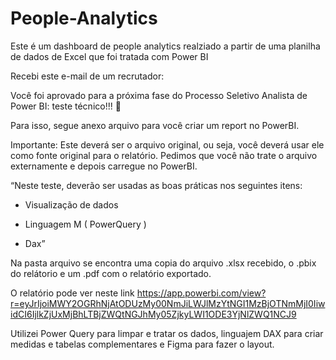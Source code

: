 # People-Analytics
Este é um dashboard de people analytics realziado a partir de uma planilha de dados de Excel que foi tratada com Power BI

Recebi este e-mail de um recrutador:

Você foi aprovado para a próxima fase do Processo Seletivo Analista de Power BI: teste técnico!!! 🎉

Para isso, segue anexo arquivo para você criar um report no PowerBI.

Importante: Este deverá ser o arquivo original, ou seja, você deverá usar ele como fonte original para o relatório. Pedimos que você não trate o arquivo externamente e depois carregue no PowerBI.

“Neste teste, deverão ser usadas as boas práticas nos seguintes itens:

- Visualização de dados

- Linguagem M ( PowerQuery )

- Dax”

Na pasta arquivo se encontra uma copia do arquivo .xlsx recebido, o .pbix do relátorio e um .pdf com o relatório exportado.

O relatório pode ver neste link https://app.powerbi.com/view?r=eyJrIjoiMWY2OGRhNjAtODUzMy00NmJiLWJlMzYtNGI1MzBjOTNmMjI0IiwidCI6IjlkZjUxMjBhLTBjZWQtNGJhMy05ZjkyLWI1ODE3YjNlZWQ1NCJ9

Utilizei Power Query para limpar e tratar os dados, linguajem DAX para criar medidas e tabelas complementares e Figma para fazer o layout.

